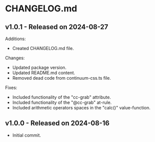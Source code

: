 # CHANGELOG.md

## v1.0.1 - Released on 2024-08-27

Additions:

-   Created CHANGELOG.md file.

Changes:

-   Updated package version.
-   Updated README.md content.
-   Removed dead code from continuum-css.ts file.

Fixes:

-   Included functionality of the "cc-grab" attribute.
-   Included functionality of the "@cc-grab" at-rule.
-   Included arithmetic operators spaces in the "calc()" value-function.

## v1.0.0 - Released on 2024-08-16

-   Initial commit.
